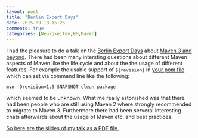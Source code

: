 ```yaml
---
layout: post
title: "Berlin Expert Days"
date: 2015-09-18 15:26
comments: true
categories: [Neuigkeiten,BM,Maven]
---
```

I had the pleasure to do a talk on the [Berlin Expert Days][bedcon] about [Maven 3 and
beyond][1]. There had been many intersting questions about different Maven
aspects of Maven like the life cycle and about the the usage of different
features. For example the usable support of `${revision}` in [your pom file][3]
which can set via command line like the following:
```
mvn -Drevision=1.0-SNAPSHOT clean package
```

which seemed to be unknown. What me really astonished was that there had been
people who are still using Maven 2 where strongly recommended to migrate to
Maven 3. Furthermore there had been serveral interesting chats afterwards about
the usage of Maven etc. and best practices.

[So here are the slides of my talk as a PDF file.](/downloads/files/Maven3AndBeyond.pdf)

[bedcon]: http://bed-con.org/
[1]: http://bed-con.org/2015/talks/Maven-3-and-Beyond
[2]: http://maven.apache.org/docs/3.2.1/release-notes.html
[3]: https://github.com/khmarbaise/javaee/tree/mvn321

